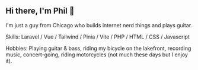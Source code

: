 ## Hi there, I'm Phil 👋

I'm just a guy from Chicago who builds internet nerd things and plays guitar.

Skills: Laravel / Vue / Tailwind / Pinia / Vite / PHP / HTML / CSS / Javascript

Hobbies: Playing guitar & bass, riding my bicycle on the lakefront, recording music, concert-going, riding motorcycles (not much these days but I enjoy it).

[](www.philiptheobald.com)
